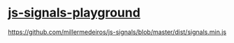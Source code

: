 [js-signals-playground](https://dirkarnez.github.io/js-signals-playground/)
===========================================================================
https://github.com/millermedeiros/js-signals/blob/master/dist/signals.min.js
